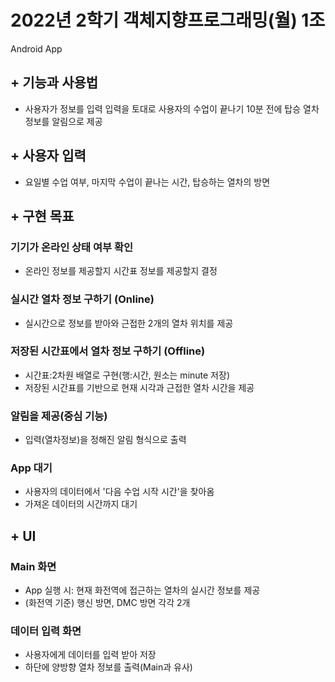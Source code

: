 # 2022년 2학기 객체지향프로그래밍(월) 1조
Android App

## + 기능과 사용법
- 사용자가 정보를 입력
입력을 토대로 사용자의 수업이 끝나기 10분 전에 탑승 열차 정보를 알림으로 제공

## + 사용자 입력
- 요일별 수업 여부, 마지막 수업이 끝나는 시간, 탑승하는 열차의 방면

## + 구현 목표
### 기기가 온라인 상태 여부 확인
- 온라인 정보를 제공할지 시간표 정보를 제공할지 결정
### 실시간 열차 정보 구하기 (Online)
- 실시간으로 정보를 받아와 근접한 2개의 열차 위치를 제공
### 저장된 시간표에서 열차 정보 구하기 (Offline)
- 시간표:2차원 배열로 구현(행:시간, 원소는 minute 저장)
- 저장된 시간표를 기반으로 현재 시각과 근접한 열차 시간을 제공
### 알림을 제공(중심 기능)
- 입력(열차정보)을 정해진 알림 형식으로 출력
### App 대기
- 사용자의 데이터에서 '다음 수업 시작 시간'을 찾아옴
- 가져온 데이터의 시간까지 대기

## + UI
### Main 화면
- App 실행 시: 현재 화전역에 접근하는 열차의 실시간 정보를 제공
- (화전역 기준) 행신 방면, DMC 방면 각각 2개

### 데이터 입력 화면
- 사용자에게 데이터를 입력 받아 저장
- 하단에 양방향 열차 정보를 출력(Main과 유사)


